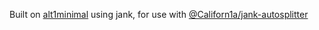 Built on [alt1minimal](https://github.com/skillbert/alt1minimal/) using jank, for use with [@Californ1a/jank-autosplitter](https://github.com/Californ1a/jank-autosplitter)
